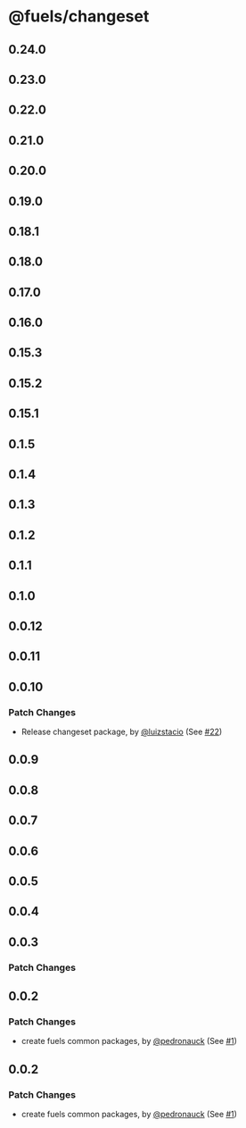# @fuels/changeset

## 0.24.0

## 0.23.0

## 0.22.0

## 0.21.0

## 0.20.0

## 0.19.0

## 0.18.1

## 0.18.0

## 0.17.0

## 0.16.0

## 0.15.3

## 0.15.2

## 0.15.1

## 0.1.5

## 0.1.4

## 0.1.3

## 0.1.2

## 0.1.1

## 0.1.0

## 0.0.12

## 0.0.11

## 0.0.10

### Patch Changes

- Release changeset package, by [@luizstacio](https://github.com/luizstacio) (See [#22](https://github.com/FuelLabs/fuels-npm-packs/pull/22))

## 0.0.9

## 0.0.8

## 0.0.7

## 0.0.6

## 0.0.5

## 0.0.4

## 0.0.3

### Patch Changes

## 0.0.2

### Patch Changes

- create fuels common packages, by [@pedronauck](https://github.com/pedronauck) (See [#1](https://github.com/FuelLabs/fuels-npm-packs/pull/1))

## 0.0.2

### Patch Changes

- create fuels common packages, by [@pedronauck](https://github.com/pedronauck) (See [#1](https://github.com/FuelLabs/fuels-npm-packs/pull/1))
